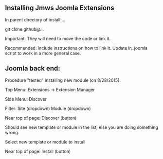 
## Installing Jmws Joomla Extensions

In parent directory of install....

git clone github@...

Important:
	They will need to move the code or link it.

Recommended:
	Include instructions on how to link it.
	Update ln_joomla script to work in a more general case.


Joomla back end:
----------------
Procedure "tested" installing new module (on 8/28/2015).

Top Menu:
	Extensions -> Extension Manager

Side Menu:
	Discover

Filter:
	Site (dropdown)
	Module (dropdown)

Near top of page:
	Discover (button)

Should see new template or module in the list, else you are doing something wrong.

Select new template or module to install

Near top of page:
	Install (button)
